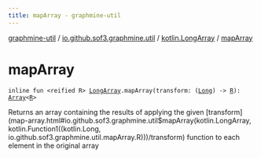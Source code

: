 ```yaml
---
title: mapArray - graphmine-util
---
```


[graphmine-util](../../index.html) / [io.github.sof3.graphmine.util](../index.html) / [kotlin.LongArray](index.html) / [mapArray](./map-array.html)

# mapArray

`inline fun <reified R> `[`LongArray`](https://kotlinlang.org/api/latest/jvm/stdlib/kotlin/-long-array/index.html)`.mapArray(transform: (`[`Long`](https://kotlinlang.org/api/latest/jvm/stdlib/kotlin/-long/index.html)`) -> `[`R`](map-array.html#R)`): `[`Array`](https://kotlinlang.org/api/latest/jvm/stdlib/kotlin/-array/index.html)`<`[`R`](map-array.html#R)`>`

Returns an array containing the results of applying the given [transform](map-array.html#io.github.sof3.graphmine.util$mapArray(kotlin.LongArray, kotlin.Function1((kotlin.Long, io.github.sof3.graphmine.util.mapArray.R)))/transform) function to each element in the
original array

